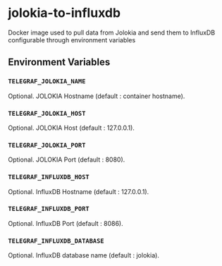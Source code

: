 # jolokia-to-influxdb
Docker image used to pull data from Jolokia and send them to InfluxDB configurable through environment variables


## Environment Variables

### `TELEGRAF_JOLOKIA_NAME`

Optional. JOLOKIA Hostname (default : container hostname).

### `TELEGRAF_JOLOKIA_HOST`

Optional. JOLOKIA Host (default : 127.0.0.1).

### `TELEGRAF_JOLOKIA_PORT`

Optional. JOLOKIA Port (default : 8080).

### `TELEGRAF_INFLUXDB_HOST`

Optional. InfluxDB Hostname (default : 127.0.0.1).

### `TELEGRAF_INFLUXDB_PORT`

Optional. InfluxDB Port (default : 8086).

### `TELEGRAF_INFLUXDB_DATABASE`

Optional. InfluxDB database name (default : jolokia).
